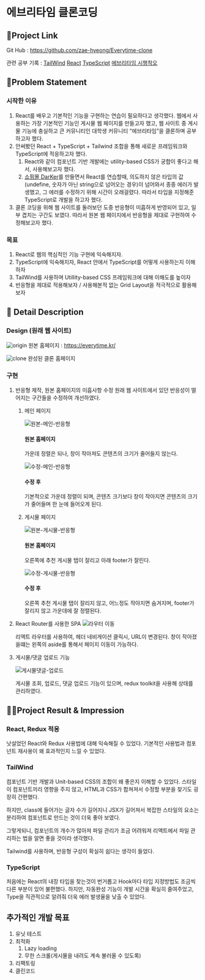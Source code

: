 # 에브리타임 클론코딩

## 🔗Project Link

Git Hub : https://github.com/zae-hyeong/Everytime-clone

관련 공부 기록 : [TailWind](https://www.notion.so/TailWind-c017e903c42c47e0b8d93840db279781?pvs=21) [React](https://www.notion.so/React-6c8a13f497ff4fd8a34e79c2fb9e4f00?pvs=21) [TypeScript](https://www.notion.so/TypeScript-8a56a0389e7246fba0606052d2e8e33f?pvs=21) [에브리타임 시행착오](https://www.notion.so/09a432843b64475dacaa745ab6bfe7f8?pvs=21) 

## 🤔Problem Statement

### 시작한 이유

1. React를 배우고 기본적인 기능을 구현하는 연습이 필요하다고 생각했다. 웹에서 사용하는 가장 기본적인 기능인 게시물 웹 페이지를 만들고자 했고, 웹 사이트 중 게시물 기능에 충실하고 큰 커뮤니티인 대학생 커뮤니티 “에브리타임”을 클론하며 공부하고자 했다.
2. 안써봤던 React + TypeScript + Tailwind 조합을 통해 새로운 프레임워크와 TypeScript에 적응하고자 했다.
    1. React와 같이 컴포넌트 기반 개발에는 utility-based CSS가 궁합이 좋다고 해서, 사용해보고자 했다.
    2. [쇼핑몰 DarKer](https://www.notion.so/DarKer-5116c652381e4a2aac8ce4eb25667587?pvs=21)를 만들면서 React를 연습할때, 의도하지 않은 타입의 값(undefine, 숫자가 아닌 string으로 넘어오는 경우)이 넘어와서 종종 에러가 발생했고, 그 에러를 수정하기 위해 시간이 오래걸렸다. 따라서 타입을 지정해준 TypeScript로 개발을 하고자 했다.
3. 클론 코딩을 위해 웹 사이트를 둘러보던 도중 반응형이 미흡하게 반영되어 있고, 일부 겹치는 구간도 보였다. 따라서 원본 웹 페이지에서 반응형을 제대로 구현하여 수정해보고자 했다.

### 목표

1. React로 웹의 핵심적인 기능 구현에 익숙해지자.
2. TypeScript에 익숙해지자, React 안에서 TypeScript를 어떻게 사용하는지 이해하자
3. TailWind를 사용하며 Utillity-based CSS 프레임워크에 대해 이해도를 높이자
4. 반응형을 제대로 적용해보자 / 사용해본적 없는 Grid Layout을 적극적으로 활용해보자

## 📖 Detail Description

### Design (원래 웹 사이트)
![origin](https://github.com/zae-hyeong/Everytime-clone/assets/58213558/8b5aa3f5-6f50-474d-8166-49c2577485c5)
원본 홈페이지 : https://everytime.kr/

![clone](https://github.com/zae-hyeong/Everytime-clone/assets/58213558/0990d68c-7626-4226-aa1f-6b2cba22366c)
완성된 클론 홈페이지

### 구현

1. 반응형 제작, 원본 홈페이지의 미흡사항 수정
    원래 웹 사이트에서 있던 반응성이 떨어지는 구간들을 수정하여 개선하였다.
    1. 메인 페이지

        ![원본-메인-반응형](https://github.com/zae-hyeong/Everytime-clone/assets/58213558/2c9042f7-430c-49ce-bd0f-022bdec7658f)
        
        #### 원본 홈페이지
        가운데 정렬은 되나, 창이 작아져도 콘텐츠의 크기가 줄어들지 않는다.

        ![수정-메인-반응형](https://github.com/zae-hyeong/Everytime-clone/assets/58213558/dbd9996f-eb98-4c8b-a273-8bbd52bcccbd)

        #### 수정 후<br/>
        기본적으로 가운데 정렬이 되며, 콘텐츠 크기보다 창이 작아지면 콘텐츠의 크기가 줄어들며 한 눈에 들어오게 된다.
        
    2. 게시물 페이지

        ![원본-게시물-반응형](https://github.com/zae-hyeong/Everytime-clone/assets/58213558/00b413c1-0d43-4223-b4a1-37ec7eb035bd)

        #### 원본 홈페이지<br/>
        오른쪽에 추천 게시물 탭이 잘리고 아래 footer가 잘린다.
        
        ![수정-게시물-반응형](https://github.com/zae-hyeong/Everytime-clone/assets/58213558/76d73f07-f827-4510-aa70-a7383185a44d)

        #### 수정 후<br/>
        오른쪽 추천 게시물 탭이 잘리지 않고, 어느정도 작아지면 숨겨지며, footer가 잘리지 않고 가운데에 잘 정렬된다.
        
2. React Router를 사용한 SPA
    ![라우터 이동](https://github.com/zae-hyeong/Everytime-clone/assets/58213558/01f3a2e7-0ca8-4bf4-b85a-d4e739f4198c)

    리액트 라우터를 사용하여, 헤더 네비게이션 클릭시, URL이 변경된다.
    창이 작아졌을떄는 왼쪽의 aside를 통해서 페이지 이동이 가능하다.
    
3. 게시물/댓글 업로드 기능

    ![게시물댓글-업로드](https://github.com/zae-hyeong/Everytime-clone/assets/58213558/d83a7ea9-f157-4f9f-b706-3e3d353236e7)

    게시물 조회, 업로드, 댓글 업로드 기능이 있으며, redux toolkit을 사용해 상태를 관리하였다.
    

## 🤷‍♂️Project Result & Impression

### React, Redux 적응

낫설었던 React와 Redux 사용법에 대해 익숙해질 수 있었다. 기본적인 사용법과 컴포넌트 재사용이 왜 효과적인지 느낄 수 있었다.

### TailWind

컴포넌트 기반 개발과 Unit-based CSS의 조합이 왜 좋은지 이해할 수 있었다. 스타일이 컴포넌트끼리 영향을 주지 않고, HTML과 CSS가 합쳐져서 수정할 부분을 찾기도 굉장히 간편했다.

하지만, class에 들어가는 글자 수가 길어지니 JSX가 길어져서 복잡한 스타일의 요소는 분리하여 컴포넌트로 만드는 것이 더욱 좋아 보였다. 

그렇게되니, 컴포넌트의 개수가 많아져 파일 관리가 조금 어려워져 리액트에서 파일 관리하는 법을 알면 좋을 것이라 생각했다.

Tailwind를 사용하며, 반응형 구성이 확실히 쉽다는 생각이 들었다.

### TypeScript

처음에는 React의 내장 타입을 찾는것이 번거롭고 Hook마다 타입 지정방법도 조금씩 다른 부분이 있어 불편했다. 하지만, 자동완성 기능이 개발 시간을 확실히 줄여주었고, Type을 직관적으로 알려줘 더욱 에러 발생율을 낮출 수 있었다.

## 추가적인 개발 목표

1. 유닛 테스트
2. 최적화
    1. Lazy loading
    2. 무한 스크롤(게시물을 내려도 계속 불러올 수 있도록)
3. 리팩토링
4. 클린코드